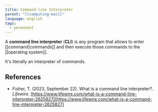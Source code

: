 ```yaml
---
title: Command-line Interpreter
parent: "[[computing-moc]]"
language: english
tags:
  - permanent
---
```



A **command line interpreter** (**CLI**) is any program that allows to enter [[command|commands]] and then execute those commands to the [[operating system]].

It's literally an interpreter of commands.

## References

- Fisher, T. (2023, September 22). <span class="reference-title">What is a command line interpreter?</span>. _Lifewire_. [https://www.lifewire.com/what-is-a-command-line-interpreter-2625827](https://www.lifewire.com/what-is-a-command-line-interpreter-2625827)
